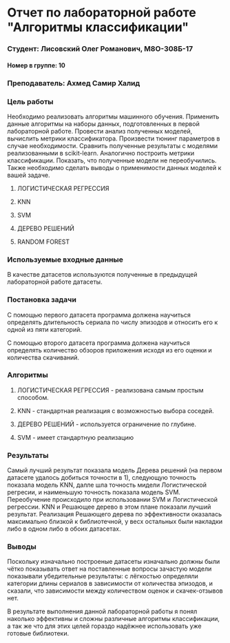 # Отчет по лабораторной работе "Алгоритмы классификации"

### Студент: Лисовский Олег Романович, М8О-308Б-17

#### Номер в группе: 10

### Преподаватель: Ахмед Самир Халид

### Цель работы

Необходимо реализовать алгоритмы машинного обучения. Применить данные алгоритмы на наборы данных, подготовленных в первой лабораторной работе. Провести анализ полученных моделей, 
вычислить метрики классификатора. Произвести тюнинг параметров в случае необходимости. Сравнить полученные результаты с моделями реализованными в scikit-learn. Аналогично построить метрики 
классификации. Показать, что полученные модели не переобучились. Также необходимо сделать выводы о применимости данных моделей к вашей задаче.

1)	ЛОГИСТИЧЕСКАЯ РЕГРЕССИЯ

2)	KNN

3)	SVM

4)	ДЕРЕВО РЕШЕНИЙ

5)	RANDOM FOREST

### Используемые входные данные

В качестве датасетов используются полученные в предыдущей лабораторной работе датасеты.

### Постановка задачи

С помощью первого датасета программа должена научиться определять длительность сериала по числу эпизодов и относить его к одной из пяти категорий.

С помощью второго датасета программа должена научиться определять количество обзоров приложения исходя из его оценки и количества скачиваний.

### Алгоритмы

1)	ЛОГИСТИЧЕСКАЯ РЕГРЕССИЯ - реализована самым простым способом.

2)  KNN - стандартная реализация с возможностью выбора соседей.

3)  ДЕРЕВО РЕШЕНИЙ - используется ограничение по глубине.

4)  SVM - имеет стандартную реализацию

### Результаты

Самый лучший результат показала модель Дерева решений (на первом датасете удалось добиться точности в 1), следующую точность показала модель KNN, далле шла точность мидели Логистической 
регресии, и наименьшую точность показала модель SVM. Переобучение происходило при использовании SVM и Логистической регрессии. KNN и Решающее дерево в этом плане показали лучший результат.
Реализация Решающего дерева по эффективности оказалась максимально близкой к библиотечной, у весх остальных были накладки либо в одном либо в обоих датасетах.

### Выводы

Поскольку изначально построеные датасеты изначально должны были чётко показывать ответ на поставленные вопросы зачастую модели показывали убедительные результаты: с лёгкостью определяли категории
длины сериалов в зависимости от количества эпизодов, и сказали, что зависимости между количеством оценок и скачек-отзывов нет.

В результате выполнения данной лабораторной работы я понял наколько эффективны и сложны различные алгоритмы классификации, а так же что для этих целей гораздо надёжнее использовать уже готовые библиотеки.
